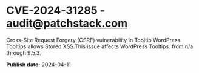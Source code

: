 # CVE-2024-31285 - audit@patchstack.com

Cross-Site Request Forgery (CSRF) vulnerability in Tooltip WordPress Tooltips allows Stored XSS.This issue affects WordPress Tooltips: from n/a through 9.5.3.



**Publish date:** 2024-04-11
